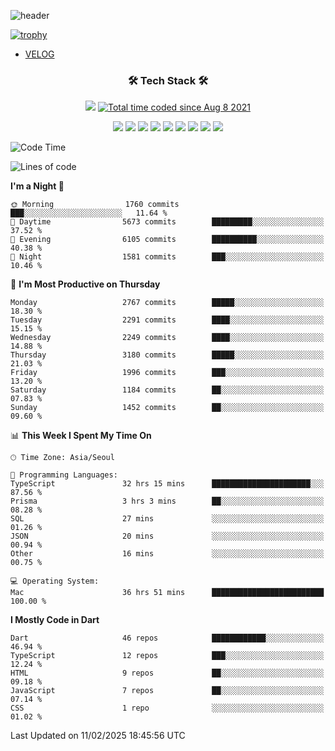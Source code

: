 <!--
**Ohgyuchan/Ohgyuchan** is a ✨ _special_ ✨ repository because its `README.md` (this file) appears on your GitHub profile.

Here are some ideas to get you started:

- 🔭 I’m currently working on ...
- 🌱 I’m currently learning ...
- 👯 I’m looking to collaborate on ...
- 🤔 I’m looking for help with ...
- 💬 Ask me about ...
- 📫 How to reach me: ...
- 😄 Pronouns: ...
- ⚡ Fun fact: ...
-->
![header](https://capsule-render.vercel.app/api?type=soft&color=auto&height=150&section=header&text=Ohgyuchan&fontSize=80&animation=twinkling)

[![trophy](https://github-profile-trophy.vercel.app/?username=Ohgyuchan&column=-1)](https://github.com/ryo-ma/github-profile-trophy)

<!-- ### Hi there 👋 -->
  * [VELOG](https://velog.io/@terman)



<h3 align="center"><b>🛠 Tech Stack 🛠</b></h3>

<p align="center">
<a href="https://hits.seeyoufarm.com"><img src="https://hits.seeyoufarm.com/api/count/incr/badge.svg?url=https%3A%2F%2Fgithub.com%2FOhgyuchan&count_bg=%2379C83D&title_bg=%23555555&icon=&icon_color=%23E7E7E7&title=visitors+%F0%9F%99%8C&edge_flat=false"/></a> <a href="https://wakatime.com/@9d35e6a9-2400-4e9b-b741-9597e6de1373"><img src="https://wakatime.com/badge/user/9d35e6a9-2400-4e9b-b741-9597e6de1373.svg" alt="Total time coded since Aug 8 2021" /></a></p>


<p align="center">
<img src="https://img.shields.io/badge/HTML5-E34F26?style=flat-square&logo=HTML5&logoColor=white"/></a>
<img src="https://img.shields.io/badge/CSS3-1572B6?style=flat-square&logo=CSS3&logoColor=white"/></a>
<img src="https://img.shields.io/badge/JavaScript-F7DF1E?style=flat-square&logo=JavaScript&logoColor=white"/></a>
<!-- <img src="https://img.shields.io/badge/Node.js-339933?style=flat-square&logo=Node.js&logoColor=white"/></a> &nbsp -->
<img src="https://img.shields.io/badge/Android-3DDC84?style=flat-square&logo=Android&logoColor=white"/></a> 
<img src="https://img.shields.io/badge/Flutter-02569B?style=flat-square&logo=Flutter&logoColor=white"></a> 
<img src="https://img.shields.io/badge/Dart-0175C2?style=flat-square&logo=Dart&logoColor=white"></a> 
<!-- <img src="https://img.shields.io/badge/R-0175C2?style=flat-square&logo=R&logoColor=white"></a> &nbsp -->
<!-- <img src="https://img.shields.io/badge/MongoDB-47A248?style=flat-square&logo=MongoDB&logoColor=white"/></a> &nbsp -->
<!-- <img src="https://img.shields.io/badge/MySQL-4479A1?style=flat-square&logo=MySQL&logoColor=white"/></a> &nbsp -->
<img src="https://img.shields.io/badge/c++-00599C?style=flat-square&logo=c%2B%2B&logoColor=white"/></a> 
<img src="https://img.shields.io/badge/python-0175C2?style=flat-square&logo=python&logoColor=white"></a> 
<img src="https://img.shields.io/badge/github-181717?style=flat-square&logo=github&logoColor=white"></a> 
<!-- <img src="https://img.shields.io/badge/unity-FCC624?style=flat-square&logo=unity&logoColor=black"></a>  -->
<!-- <img src="https://img.shields.io/badge/Amazon AWS-232F3E?style=flat-square&logo=Amazon%20AWS&logoColor=white"/></a> &nbsp -->
</p></b>

<!-- <h3 align="center"><b>⚡️ Stats ⚡️</b></h3> -->

<!-- ![Terman's GitHub stats](https://github-readme-stats.vercel.app/api?username=Ohgyuchan&count_private=true&show_icons=true&theme=buefy) -->
  
<!--START_SECTION:waka-->
![Code Time](http://img.shields.io/badge/Code%20Time-2%2C702%20hrs%2032%20mins-blue)

![Lines of code](https://img.shields.io/badge/From%20Hello%20World%20I%27ve%20Written-37.6%20million%20lines%20of%20code-blue)

**I'm a Night 🦉** 

```text
🌞 Morning                1760 commits        ███░░░░░░░░░░░░░░░░░░░░░░   11.64 % 
🌆 Daytime                5673 commits        █████████░░░░░░░░░░░░░░░░   37.52 % 
🌃 Evening                6105 commits        ██████████░░░░░░░░░░░░░░░   40.38 % 
🌙 Night                  1581 commits        ███░░░░░░░░░░░░░░░░░░░░░░   10.46 % 
```
📅 **I'm Most Productive on Thursday** 

```text
Monday                   2767 commits        █████░░░░░░░░░░░░░░░░░░░░   18.30 % 
Tuesday                  2291 commits        ████░░░░░░░░░░░░░░░░░░░░░   15.15 % 
Wednesday                2249 commits        ████░░░░░░░░░░░░░░░░░░░░░   14.88 % 
Thursday                 3180 commits        █████░░░░░░░░░░░░░░░░░░░░   21.03 % 
Friday                   1996 commits        ███░░░░░░░░░░░░░░░░░░░░░░   13.20 % 
Saturday                 1184 commits        ██░░░░░░░░░░░░░░░░░░░░░░░   07.83 % 
Sunday                   1452 commits        ██░░░░░░░░░░░░░░░░░░░░░░░   09.60 % 
```


📊 **This Week I Spent My Time On** 

```text
🕑︎ Time Zone: Asia/Seoul

💬 Programming Languages: 
TypeScript               32 hrs 15 mins      ██████████████████████░░░   87.56 % 
Prisma                   3 hrs 3 mins        ██░░░░░░░░░░░░░░░░░░░░░░░   08.28 % 
SQL                      27 mins             ░░░░░░░░░░░░░░░░░░░░░░░░░   01.26 % 
JSON                     20 mins             ░░░░░░░░░░░░░░░░░░░░░░░░░   00.94 % 
Other                    16 mins             ░░░░░░░░░░░░░░░░░░░░░░░░░   00.75 % 

💻 Operating System: 
Mac                      36 hrs 51 mins      █████████████████████████   100.00 % 
```

**I Mostly Code in Dart** 

```text
Dart                     46 repos            ████████████░░░░░░░░░░░░░   46.94 % 
TypeScript               12 repos            ███░░░░░░░░░░░░░░░░░░░░░░   12.24 % 
HTML                     9 repos             ██░░░░░░░░░░░░░░░░░░░░░░░   09.18 % 
JavaScript               7 repos             ██░░░░░░░░░░░░░░░░░░░░░░░   07.14 % 
CSS                      1 repo              ░░░░░░░░░░░░░░░░░░░░░░░░░   01.02 % 
```




 Last Updated on 11/02/2025 18:45:56 UTC
<!--END_SECTION:waka-->
